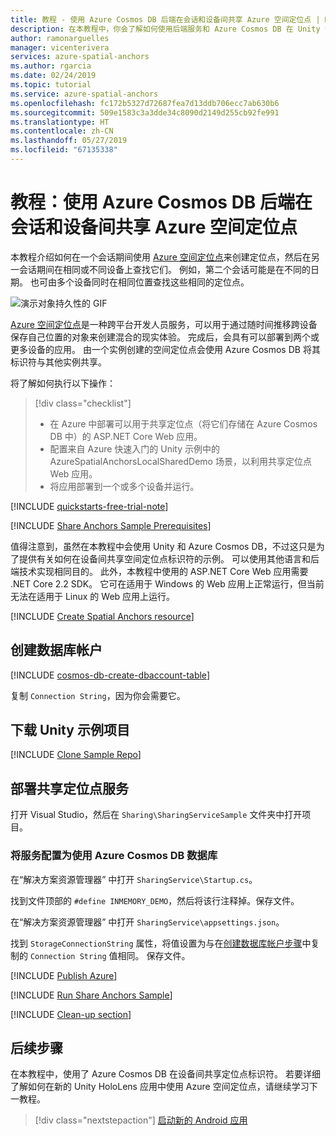 ```yaml
---
title: 教程 - 使用 Azure Cosmos DB 后端在会话和设备间共享 Azure 空间定位点 | Microsoft Docs
description: 在本教程中，你会了解如何使用后端服务和 Azure Cosmos DB 在 Unity 中的 Android/iOS 设备间共享 Azure 空间定位点标识符。
author: ramonarguelles
manager: vicenterivera
services: azure-spatial-anchors
ms.author: rgarcia
ms.date: 02/24/2019
ms.topic: tutorial
ms.service: azure-spatial-anchors
ms.openlocfilehash: fc172b5327d72687fea7d13ddb706ecc7ab630b6
ms.sourcegitcommit: 509e1583c3a3dde34c8090d2149d255cb92fe991
ms.translationtype: HT
ms.contentlocale: zh-CN
ms.lasthandoff: 05/27/2019
ms.locfileid: "67135338"
---
```

# <a name="tutorial-share-azure-spatial-anchors-across-sessions-and-devices-with-an-azure-cosmos-db-back-end"></a>教程：使用 Azure Cosmos DB 后端在会话和设备间共享 Azure 空间定位点

本教程介绍如何在一个会话期间使用 [Azure 空间定位点](../overview.md)来创建定位点，然后在另一会话期间在相同或不同设备上查找它们。 例如，第二个会话可能是在不同的日期。 也可由多个设备同时在相同位置查找这些相同的定位点。

![演示对象持久性的 GIF](./media/persistence.gif)

[Azure 空间定位点](../overview.md)是一种跨平台开发人员服务，可以用于通过随时间推移跨设备保存自己位置的对象来创建混合的现实体验。 完成后，会具有可以部署到两个或更多设备的应用。 由一个实例创建的空间定位点会使用 Azure Cosmos DB 将其标识符与其他实例共享。

将了解如何执行以下操作：

> [!div class="checklist"]
> * 在 Azure 中部署可以用于共享定位点（将它们存储在 Azure Cosmos DB 中）的 ASP.NET Core Web 应用。
> * 配置来自 Azure 快速入门的 Unity 示例中的 AzureSpatialAnchorsLocalSharedDemo 场景，以利用共享定位点 Web 应用。
> * 将应用部署到一个或多个设备并运行。

[!INCLUDE [quickstarts-free-trial-note](../../../includes/quickstarts-free-trial-note.md)]

[!INCLUDE [Share Anchors Sample Prerequisites](../../../includes/spatial-anchors-share-sample-prereqs.md)]

值得注意到，虽然在本教程中会使用 Unity 和 Azure Cosmos DB，不过这只是为了提供有关如何在设备间共享空间定位点标识符的示例。 可以使用其他语言和后端技术实现相同目的。 此外，本教程中使用的 ASP.NET Core Web 应用需要 .NET Core 2.2 SDK。 它可在适用于 Windows 的 Web 应用上正常运行，但当前无法在适用于 Linux 的 Web 应用上运行。

[!INCLUDE [Create Spatial Anchors resource](../../../includes/spatial-anchors-get-started-create-resource.md)]

## <a name="create-a-database-account"></a>创建数据库帐户

[!INCLUDE [cosmos-db-create-dbaccount-table](../../../includes/cosmos-db-create-dbaccount-table.md)]

复制 `Connection String`，因为你会需要它。

## <a name="download-the-unity-sample-project"></a>下载 Unity 示例项目

[!INCLUDE [Clone Sample Repo](../../../includes/spatial-anchors-clone-sample-repository.md)]

## <a name="deploy-the-sharing-anchors-service"></a>部署共享定位点服务

打开 Visual Studio，然后在 `Sharing\SharingServiceSample` 文件夹中打开项目。

### <a name="configure-the-service-to-use-your-azure-cosmos-db-database"></a>将服务配置为使用 Azure Cosmos DB 数据库

在“解决方案资源管理器”  中打开 `SharingService\Startup.cs`。

找到文件顶部的 `#define INMEMORY_DEMO`，然后将该行注释掉。保存文件。

在“解决方案资源管理器”  中打开 `SharingService\appsettings.json`。

找到 `StorageConnectionString` 属性，将值设置为与在[创建数据库帐户步骤](#create-a-database-account)中复制的 `Connection String` 值相同。 保存文件。

[!INCLUDE [Publish Azure](../../../includes/spatial-anchors-publish-azure.md)]

[!INCLUDE [Run Share Anchors Sample](../../../includes/spatial-anchors-run-share-sample.md)]

[!INCLUDE [Clean-up section](../../../includes/clean-up-section-portal.md)]

## <a name="next-steps"></a>后续步骤

在本教程中，使用了 Azure Cosmos DB 在设备间共享定位点标识符。 若要详细了解如何在新的 Unity HoloLens 应用中使用 Azure 空间定位点，请继续学习下一教程。

> [!div class="nextstepaction"]
> [启动新的 Android 应用](./tutorial-new-unity-hololens-app.md)